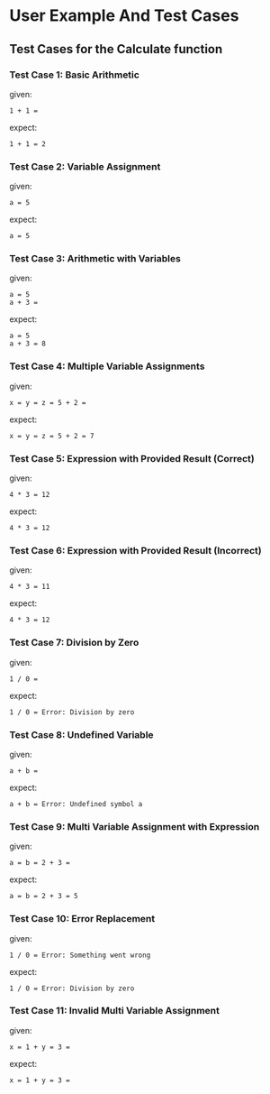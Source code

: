 # User Example And Test Cases

## Test Cases for the Calculate function

### Test Case 1: Basic Arithmetic
given:
```
1 + 1 =
```

expect:
```
1 + 1 = 2
```

### Test Case 2: Variable Assignment
given:
```
a = 5
```

expect:
```
a = 5
```

### Test Case 3: Arithmetic with Variables
given:
```
a = 5
a + 3 =
```

expect:
```
a = 5
a + 3 = 8
```

### Test Case 4: Multiple Variable Assignments
given:
```
x = y = z = 5 + 2 =
```

expect:
```
x = y = z = 5 + 2 = 7
```

### Test Case 5: Expression with Provided Result (Correct)
given:
```
4 * 3 = 12
```

expect:
```
4 * 3 = 12
```

### Test Case 6: Expression with Provided Result (Incorrect)
given:
```
4 * 3 = 11
```

expect:
```
4 * 3 = 12
```

### Test Case 7: Division by Zero
given:
```
1 / 0 =
```

expect:
```
1 / 0 = Error: Division by zero
```

### Test Case 8: Undefined Variable
given:
```
a + b =
```

expect:
```
a + b = Error: Undefined symbol a
```

### Test Case 9: Multi Variable Assignment with Expression
given:
```
a = b = 2 + 3 =
```

expect:
```
a = b = 2 + 3 = 5
```

### Test Case 10: Error Replacement
given:
```
1 / 0 = Error: Something went wrong
```

expect:
```
1 / 0 = Error: Division by zero
```

### Test Case 11: Invalid Multi Variable Assignment
given:
```
x = 1 + y = 3 =
```

expect:
```
x = 1 + y = 3 =
```
